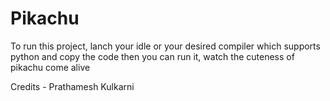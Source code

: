 # Pikachu 
To run this project, lanch your idle or your desired compiler which supports python and copy the code then you can 
run it, watch the cuteness of pikachu come alive

Credits - Prathamesh Kulkarni
